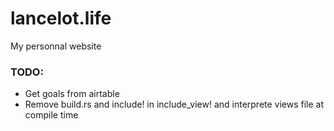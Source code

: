 # lancelot.life

My personnal website

### TODO:

- Get goals from airtable
- Remove build.rs and include! in include_view! and interprete views file at compile time